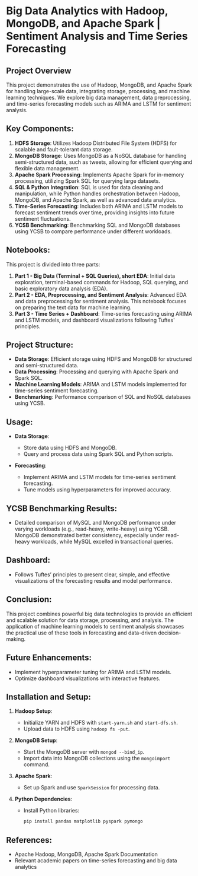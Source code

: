 # Big Data Analytics with Hadoop, MongoDB, and Apache Spark | Sentiment Analysis and Time Series Forecasting

## Project Overview
This project demonstrates the use of Hadoop, MongoDB, and Apache Spark for handling large-scale data, integrating storage, processing, and machine learning techniques. We explore big data management, data preprocessing, and time-series forecasting models such as ARIMA and LSTM for sentiment analysis.

## Key Components:
1. **HDFS Storage**: Utilizes Hadoop Distributed File System (HDFS) for scalable and fault-tolerant data storage.
2. **MongoDB Storage**: Uses MongoDB as a NoSQL database for handling semi-structured data, such as tweets, allowing for efficient querying and flexible data management.
3. **Apache Spark Processing**: Implements Apache Spark for in-memory processing, utilizing Spark SQL for querying large datasets.
4. **SQL & Python Integration**: SQL is used for data cleaning and manipulation, while Python handles orchestration between Hadoop, MongoDB, and Apache Spark, as well as advanced data analytics.
5. **Time-Series Forecasting**: Includes both ARIMA and LSTM models to forecast sentiment trends over time, providing insights into future sentiment fluctuations.
6. **YCSB Benchmarking**: Benchmarking SQL and MongoDB databases using YCSB to compare performance under different workloads.

## Notebooks:
This project is divided into three parts:
1. **Part 1 - Big Data (Terminal + SQL Queries), short EDA**: Initial data exploration, terminal-based commands for Hadoop, SQL querying, and basic exploratory data analysis (EDA).
2. **Part 2 - EDA, Preprocessing, and Sentiment Analysis**: Advanced EDA and data preprocessing for sentiment analysis. This notebook focuses on preparing the text data for machine learning.
3. **Part 3 - Time Series + Dashboard**: Time-series forecasting using ARIMA and LSTM models, and dashboard visualizations following Tuftes' principles.

## Project Structure:
- **Data Storage**: Efficient storage using HDFS and MongoDB for structured and semi-structured data.
- **Data Processing**: Processing and querying with Apache Spark and Spark SQL.
- **Machine Learning Models**: ARIMA and LSTM models implemented for time-series sentiment forecasting.
- **Benchmarking**: Performance comparison of SQL and NoSQL databases using YCSB.

## Usage:
- **Data Storage**: 
  - Store data using HDFS and MongoDB.
  - Query and process data using Spark SQL and Python scripts.
  
- **Forecasting**:
  - Implement ARIMA and LSTM models for time-series sentiment forecasting.
  - Tune models using hyperparameters for improved accuracy.

## YCSB Benchmarking Results:
- Detailed comparison of MySQL and MongoDB performance under varying workloads (e.g., read-heavy, write-heavy) using YCSB. MongoDB demonstrated better consistency, especially under read-heavy workloads, while MySQL excelled in transactional queries.

## Dashboard:
- Follows Tuftes’ principles to present clear, simple, and effective visualizations of the forecasting results and model performance.

## Conclusion:
This project combines powerful big data technologies to provide an efficient and scalable solution for data storage, processing, and analysis. The application of machine learning models to sentiment analysis showcases the practical use of these tools in forecasting and data-driven decision-making.

## Future Enhancements:
- Implement hyperparameter tuning for ARIMA and LSTM models.
- Optimize dashboard visualizations with interactive features.

## Installation and Setup:
1. **Hadoop Setup**: 
   - Initialize YARN and HDFS with `start-yarn.sh` and `start-dfs.sh`.
   - Upload data to HDFS using `hadoop fs -put`.
   
2. **MongoDB Setup**:
   - Start the MongoDB server with `mongod --bind_ip`.
   - Import data into MongoDB collections using the `mongoimport` command.

3. **Apache Spark**:
   - Set up Spark and use `SparkSession` for processing data.

4. **Python Dependencies**:
   - Install Python libraries:
     ```bash
     pip install pandas matplotlib pyspark pymongo
     ```

## References:
- Apache Hadoop, MongoDB, Apache Spark Documentation
- Relevant academic papers on time-series forecasting and big data analytics
